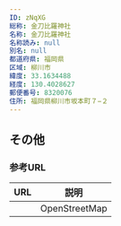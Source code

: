 ```yaml
---
ID: zNqXG
総称: 金刀比羅神社
名称: 金刀比羅神社
名称読み: null
別名: null
都道府県: 福岡県
区域: 柳川市
緯度: 33.1634488
経度: 130.4028627
郵便番号: 8320076
住所: 福岡県柳川市坂本町７−２
---
```


## その他

### 参考URL

| URL | 説明          |
| --- | ------------- |
|     | OpenStreetMap |
